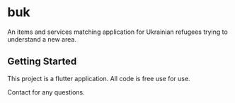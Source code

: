 # buk

An items and services matching application for Ukrainian refugees trying to understand a new area.

## Getting Started

This project is a flutter application. All code is free use for use.

Contact for any questions.
